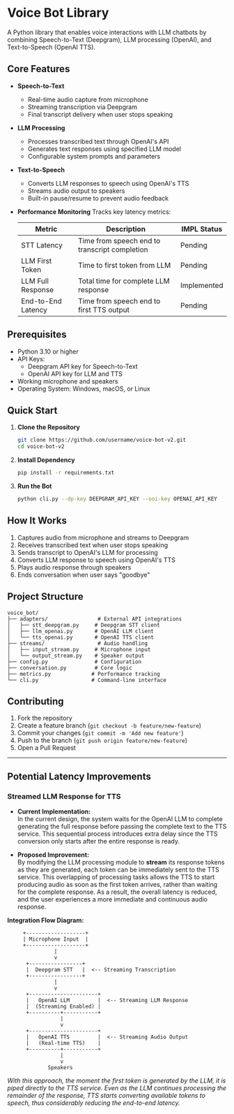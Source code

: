 # Voice Bot Library

A Python library that enables voice interactions with LLM chatbots by combining Speech-to-Text (Deepgram), LLM processing (OpenAI), and Text-to-Speech (OpenAI TTS).

## Core Features

- **Speech-to-Text**
  - Real-time audio capture from microphone
  - Streaming transcription via Deepgram
  - Final transcript delivery when user stops speaking

- **LLM Processing**
  - Processes transcribed text through OpenAI's API
  - Generates text responses using specified LLM model
  - Configurable system prompts and parameters

- **Text-to-Speech**
  - Converts LLM responses to speech using OpenAI's TTS
  - Streams audio output to speakers
  - Built-in pause/resume to prevent audio feedback

- **Performance Monitoring**
  Tracks key latency metrics:

  | Metric | Description | IMPL Status |
  |--------|-------------|---------|
  | STT Latency | Time from speech end to transcript completion | Pending |
  | LLM First Token | Time to first token from LLM | Pending |
  | LLM Full Response | Total time for complete LLM response | Implemented |
  | End-to-End Latency | Time from speech end to first TTS output | Pending |

## Prerequisites

- Python 3.10 or higher
- API Keys:
  - Deepgram API key for Speech-to-Text
  - OpenAI API key for LLM and TTS
- Working microphone and speakers
- Operating System: Windows, macOS, or Linux

## Quick Start

1. **Clone the Repository**
   ```bash
   git clone https://github.com/username/voice-bot-v2.git
   cd voice-bot-v2
   ```

2. **Install Dependency**
   ```bash
   pip install -r requirements.txt
   ```

4. **Run the Bot**
   ```bash
   python cli.py --dp-key DEEPGRAM_API_KEY --ooi-key OPENAI_API_KEY
   ```

## How It Works

1. Captures audio from microphone and streams to Deepgram
2. Receives transcribed text when user stops speaking
3. Sends transcript to OpenAI's LLM for processing
4. Converts LLM response to speech using OpenAI's TTS
5. Plays audio response through speakers
6. Ends conversation when user says "goodbye"

## Project Structure

```
voice_bot/
├── adapters/                # External API integrations
│   ├── stt_deepgram.py     # Deepgram STT client
│   ├── llm_openai.py       # OpenAI LLM client
│   └── tts_openai.py       # OpenAI TTS client
├── streams/                 # Audio handling
│   ├── input_stream.py     # Microphone input
│   └── output_stream.py    # Speaker output
├── config.py               # Configuration
├── conversation.py         # Core logic
├── metrics.py             # Performance tracking
└── cli.py                 # Command-line interface
```


## Contributing

1. Fork the repository
2. Create a feature branch (`git checkout -b feature/new-feature`)
3. Commit your changes (`git commit -m 'Add new feature'`)
4. Push to the branch (`git push origin feature/new-feature`)
5. Open a Pull Request


---


## Potential Latency Improvements 

### Streamed LLM Response for TTS

- **Current Implementation:**  
  In the current design, the system waits for the OpenAI LLM to complete generating the full response before passing the complete text to the TTS service. This sequential process introduces extra delay since the TTS conversion only starts after the entire response is ready.

- **Proposed Improvement:**  
  By modifying the LLM processing module to **stream** its response tokens as they are generated, each token can be immediately sent to the TTS service. This overlapping of processing tasks allows the TTS to start producing audio as soon as the first token arrives, rather than waiting for the complete response. As a result, the overall latency is reduced, and the user experiences a more immediate and continuous audio response.

**Integration Flow Diagram:**

```
     +-------------------+          
     | Microphone Input  |          
     +-------------------+          
               |                  
               v                  
      +-----------------+          
      |  Deepgram STT   |  <-- Streaming Transcription
      +-----------------+          
               |                  
               v                  
      +----------------------+       
      |   OpenAI LLM         |  <-- Streaming LLM Response
      |  (Streaming Enabled) |       
      +----------+-----------+       
                 |                  
                 v                  
      +----------------------+       
      |   OpenAI TTS         |  <-- Streaming Audio Output
      |   (Real-time TTS)    |       
      +----------+-----------+       
                 |                  
                 v                  
             Speakers                
```

*With this approach, the moment the first token is generated by the LLM, it is piped directly to the TTS service. Even as the LLM continues processing the remainder of the response, TTS starts converting available tokens to speech, thus considerably reducing the end-to-end latency.*
